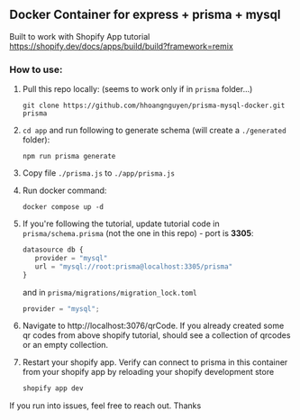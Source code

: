 <h2>Docker Container for express + prisma + mysql</h2>

Built to work with Shopify App tutorial https://shopify.dev/docs/apps/build/build?framework=remix

<h3>How to use:</h3>

1. Pull this repo locally: (seems to work only if in `prisma` folder...)

   `git clone https://github.com/hhoangnguyen/prisma-mysql-docker.git prisma`

2. `cd app` and run following to generate schema (will create a `./generated` folder):

   `npm run prisma generate`

3. Copy file `./prisma.js` to `./app/prisma.js`
4. Run docker command:

   `docker compose up -d`

5. If you're following the tutorial, update tutorial code in `prisma/schema.prisma` (not the one in this repo) - port is <b>3305</b>:

   ```javascript
   datasource db {
      provider = "mysql"
      url = "mysql://root:prisma@localhost:3305/prisma"
   }
   ```

   and in `prisma/migrations/migration_lock.toml`

   ```javascript
   provider = "mysql";
   ```

6. Navigate to http://localhost:3076/qrCode. If you already created some qr codes from above shopify tutorial, should see a collection of qrcodes or an empty collection.

7. Restart your shopify app. Verify can connect to prisma in this container from your shopify app by reloading your shopify development store
   ```javascript
   shopify app dev
   ```

If you run into issues, feel free to reach out. Thanks
